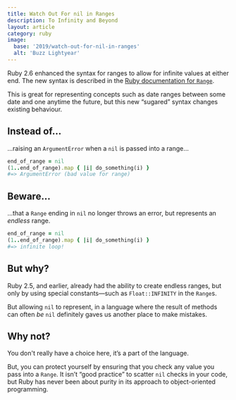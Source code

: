 ```yaml
---
title: Watch Out For nil in Ranges
description: To Infinity and Beyond
layout: article
category: ruby
image:
  base: '2019/watch-out-for-nil-in-ranges'
  alt: 'Buzz Lightyear'
---
```


Ruby 2.6 enhanced the syntax for ranges to allow for infinite values at either end. The new syntax is described in the [Ruby documentation for `Range`](http://ruby-doc.org/core-2.6.3/Range.html#class-Range-label-Endless+Ranges).

This is great for representing concepts such as date ranges between some date and one anytime the future, but this new “sugared” syntax changes existing behaviour.


## Instead of…

…raising an `ArgumentError` when a `nil` is passed into a range…

```ruby
end_of_range = nil
(1..end_of_range).map { |i| do_something(i) }
#=> ArgumentError (bad value for range)
```


## Beware…

…that a `Range` ending in `nil` no longer throws an error, but represents an _endless_ range.

```ruby
end_of_range = nil
(1..end_of_range).map { |i| do_something(i) }
#=> infinite loop!
```


## But why?

Ruby 2.5, and earlier, already had the ability to create endless ranges, but only by using special constants—such as `Float::INFINITY` in the `Range`s.

But allowing `nil` to represent, in a language where the result of methods can often _be_ `nil` definitely gaves us another place to make mistakes.


## Why not?

You don't really have a choice here, it’s a part of the language.

But, you can protect yourself by ensuring that you check any value you pass into a `Range`. It isn’t “good practice” to scatter `nil` checks in your code, but Ruby has never been about purity in its approach to object-oriented programming.
